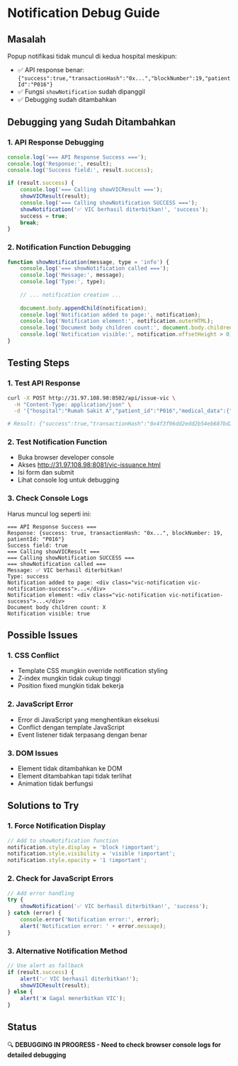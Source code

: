 # Notification Debug Guide

## Masalah
Popup notifikasi tidak muncul di kedua hospital meskipun:
- ✅ API response benar: `{"success":true,"transactionHash":"0x...","blockNumber":19,"patientId":"P016"}`
- ✅ Fungsi `showNotification` sudah dipanggil
- ✅ Debugging sudah ditambahkan

## Debugging yang Sudah Ditambahkan

### 1. API Response Debugging
```javascript
console.log('=== API Response Success ===');
console.log('Response:', result);
console.log('Success field:', result.success);

if (result.success) {
    console.log('=== Calling showVICResult ===');
    showVICResult(result);
    console.log('=== Calling showNotification SUCCESS ===');
    showNotification('✅ VIC berhasil diterbitkan!', 'success');
    success = true;
    break;
}
```

### 2. Notification Function Debugging
```javascript
function showNotification(message, type = 'info') {
    console.log('=== showNotification called ===');
    console.log('Message:', message);
    console.log('Type:', type);
    
    // ... notification creation ...
    
    document.body.appendChild(notification);
    console.log('Notification added to page:', notification);
    console.log('Notification element:', notification.outerHTML);
    console.log('Document body children count:', document.body.children.length);
    console.log('Notification visible:', notification.offsetHeight > 0);
}
```

## Testing Steps

### 1. Test API Response
```bash
curl -X POST http://31.97.108.98:8502/api/issue-vic \
  -H "Content-Type: application/json" \
  -d '{"hospital":"Rumah Sakit A","patient_id":"P016","medical_data":{"patient_name":"Debug Test","diagnosis":"Debug Diagnosis","treatment":"Debug Treatment","doctor":"Dr. Debug","date":"2025-10-19","notes":"Debug notification"}}'

# Result: {"success":true,"transactionHash":"0x4f3f96dd2edd2b54eb687bd2ecb143fd0526a110","blockNumber":19,"patientId":"P016"}
```

### 2. Test Notification Function
- Buka browser developer console
- Akses http://31.97.108.98:8081/vic-issuance.html
- Isi form dan submit
- Lihat console log untuk debugging

### 3. Check Console Logs
Harus muncul log seperti ini:
```
=== API Response Success ===
Response: {success: true, transactionHash: "0x...", blockNumber: 19, patientId: "P016"}
Success field: true
=== Calling showVICResult ===
=== Calling showNotification SUCCESS ===
=== showNotification called ===
Message: ✅ VIC berhasil diterbitkan!
Type: success
Notification added to page: <div class="vic-notification vic-notification-success">...</div>
Notification element: <div class="vic-notification vic-notification-success">...</div>
Document body children count: X
Notification visible: true
```

## Possible Issues

### 1. CSS Conflict
- Template CSS mungkin override notification styling
- Z-index mungkin tidak cukup tinggi
- Position fixed mungkin tidak bekerja

### 2. JavaScript Error
- Error di JavaScript yang menghentikan eksekusi
- Conflict dengan template JavaScript
- Event listener tidak terpasang dengan benar

### 3. DOM Issues
- Element tidak ditambahkan ke DOM
- Element ditambahkan tapi tidak terlihat
- Animation tidak berfungsi

## Solutions to Try

### 1. Force Notification Display
```javascript
// Add to showNotification function
notification.style.display = 'block !important';
notification.style.visibility = 'visible !important';
notification.style.opacity = '1 !important';
```

### 2. Check for JavaScript Errors
```javascript
// Add error handling
try {
    showNotification('✅ VIC berhasil diterbitkan!', 'success');
} catch (error) {
    console.error('Notification error:', error);
    alert('Notification error: ' + error.message);
}
```

### 3. Alternative Notification Method
```javascript
// Use alert as fallback
if (result.success) {
    alert('✅ VIC berhasil diterbitkan!');
    showVICResult(result);
} else {
    alert('❌ Gagal menerbitkan VIC');
}
```

## Status
🔍 **DEBUGGING IN PROGRESS - Need to check browser console logs for detailed debugging**
